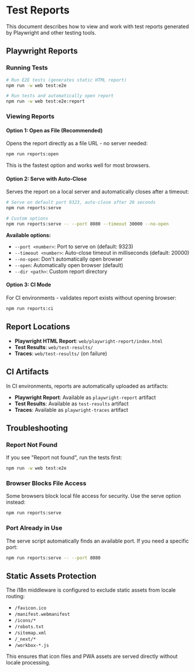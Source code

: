 # Test Reports

This document describes how to view and work with test reports generated by Playwright and other testing tools.

## Playwright Reports

### Running Tests

```bash
# Run E2E tests (generates static HTML report)
npm run -w web test:e2e

# Run tests and automatically open report
npm run -w web test:e2e:report
```

### Viewing Reports

#### Option 1: Open as File (Recommended)
Opens the report directly as a file URL - no server needed:

```bash
npm run reports:open
```

This is the fastest option and works well for most browsers.

#### Option 2: Serve with Auto-Close
Serves the report on a local server and automatically closes after a timeout:

```bash
# Serve on default port 9323, auto-close after 20 seconds
npm run reports:serve

# Custom options
npm run reports:serve -- --port 8080 --timeout 30000 --no-open
```

**Available options:**
- `--port <number>`: Port to serve on (default: 9323)
- `--timeout <number>`: Auto-close timeout in milliseconds (default: 20000)
- `--no-open`: Don't automatically open browser
- `--open`: Automatically open browser (default)
- `--dir <path>`: Custom report directory

#### Option 3: CI Mode
For CI environments - validates report exists without opening browser:

```bash
npm run reports:ci
```

## Report Locations

- **Playwright HTML Report**: `web/playwright-report/index.html`
- **Test Results**: `web/test-results/`
- **Traces**: `web/test-results/` (on failure)

## CI Artifacts

In CI environments, reports are automatically uploaded as artifacts:

- **Playwright Report**: Available as `playwright-report` artifact
- **Test Results**: Available as `test-results` artifact  
- **Traces**: Available as `playwright-traces` artifact

## Troubleshooting

### Report Not Found
If you see "Report not found", run the tests first:

```bash
npm run -w web test:e2e
```

### Browser Blocks File Access
Some browsers block local file access for security. Use the serve option instead:

```bash
npm run reports:serve
```

### Port Already in Use
The serve script automatically finds an available port. If you need a specific port:

```bash
npm run reports:serve -- --port 8080
```

## Static Assets Protection

The i18n middleware is configured to exclude static assets from locale routing:

- `/favicon.ico`
- `/manifest.webmanifest` 
- `/icons/*`
- `/robots.txt`
- `/sitemap.xml`
- `/_next/*`
- `/workbox-*.js`

This ensures that icon files and PWA assets are served directly without locale processing.
